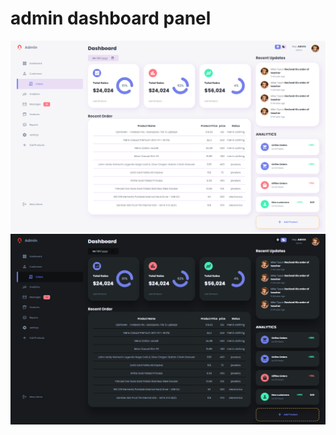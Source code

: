 # admin dashboard panel

![admin dashboard panel lightmode , mahdi nazari](https://github.com/mhdi-nzari/dashboard-portfolio/blob/main/lightmode.png?raw=true)
![admin dashboard panel darkmode , mahdi nazari](https://github.com/mhdi-nzari/dashboard-portfolio/blob/main/darkmode.png)


